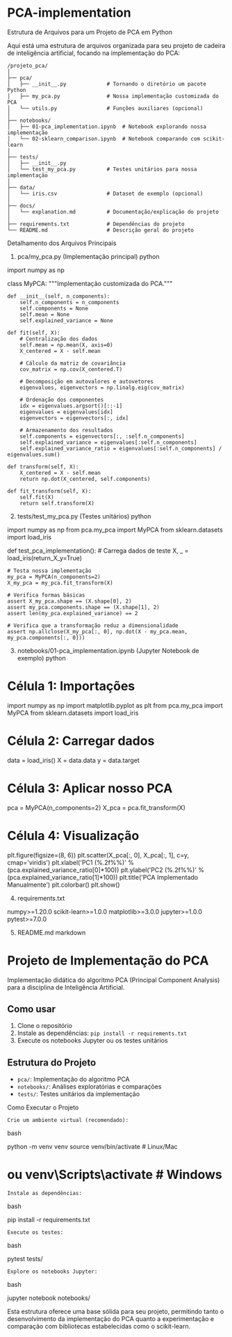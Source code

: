 # PCA-implementation

Estrutura de Arquivos para um Projeto de PCA em Python

Aqui está uma estrutura de arquivos organizada para seu projeto de cadeira de inteligência artificial, focando na implementação do PCA:

```
/projeto_pca/
│
├── pca/
│   ├── __init__.py             # Tornando o diretório um pacote Python
│   ├── my_pca.py               # Nossa implementação customizada do PCA
│   └── utils.py                # Funções auxiliares (opcional)
│
├── notebooks/
│   ├── 01-pca_implementation.ipynb  # Notebook explorando nossa implementação
│   └── 02-sklearn_comparison.ipynb  # Notebook comparando com scikit-learn
│
├── tests/
│   ├── __init__.py
│   └── test_my_pca.py          # Testes unitários para nossa implementação
│
├── data/
│   └── iris.csv                # Dataset de exemplo (opcional)
│
├── docs/
│   └── explanation.md          # Documentação/explicação do projeto
│
├── requirements.txt            # Dependências do projeto
└── README.md                   # Descrição geral do projeto
```

Detalhamento dos Arquivos Principais
1. pca/my_pca.py (Implementação principal)
python

import numpy as np

class MyPCA:
    """Implementação customizada do PCA."""
    
    def __init__(self, n_components):
        self.n_components = n_components
        self.components = None
        self.mean = None
        self.explained_variance = None
    
    def fit(self, X):
        # Centralização dos dados
        self.mean = np.mean(X, axis=0)
        X_centered = X - self.mean
        
        # Cálculo da matriz de covariância
        cov_matrix = np.cov(X_centered.T)
        
        # Decomposição em autovalores e autovetores
        eigenvalues, eigenvectors = np.linalg.eig(cov_matrix)
        
        # Ordenação dos componentes
        idx = eigenvalues.argsort()[::-1]
        eigenvalues = eigenvalues[idx]
        eigenvectors = eigenvectors[:, idx]
        
        # Armazenamento dos resultados
        self.components = eigenvectors[:, :self.n_components]
        self.explained_variance = eigenvalues[:self.n_components]
        self.explained_variance_ratio = eigenvalues[:self.n_components] / eigenvalues.sum()
    
    def transform(self, X):
        X_centered = X - self.mean
        return np.dot(X_centered, self.components)
    
    def fit_transform(self, X):
        self.fit(X)
        return self.transform(X)

2. tests/test_my_pca.py (Testes unitários)
python

import numpy as np
from pca.my_pca import MyPCA
from sklearn.datasets import load_iris

def test_pca_implementation():
    # Carrega dados de teste
    X, _ = load_iris(return_X_y=True)
    
    # Testa nossa implementação
    my_pca = MyPCA(n_components=2)
    X_my_pca = my_pca.fit_transform(X)
    
    # Verifica formas básicas
    assert X_my_pca.shape == (X.shape[0], 2)
    assert my_pca.components.shape == (X.shape[1], 2)
    assert len(my_pca.explained_variance) == 2
    
    # Verifica que a transformação reduz a dimensionalidade
    assert np.allclose(X_my_pca[:, 0], np.dot(X - my_pca.mean, my_pca.components[:, 0]))

3. notebooks/01-pca_implementation.ipynb (Jupyter Notebook de exemplo)
python

# Célula 1: Importações
import numpy as np
import matplotlib.pyplot as plt
from pca.my_pca import MyPCA
from sklearn.datasets import load_iris

# Célula 2: Carregar dados
data = load_iris()
X = data.data
y = data.target

# Célula 3: Aplicar nosso PCA
pca = MyPCA(n_components=2)
X_pca = pca.fit_transform(X)

# Célula 4: Visualização
plt.figure(figsize=(8, 6))
plt.scatter(X_pca[:, 0], X_pca[:, 1], c=y, cmap='viridis')
plt.xlabel('PC1 (%.2f%%)' % (pca.explained_variance_ratio[0]*100))
plt.ylabel('PC2 (%.2f%%)' % (pca.explained_variance_ratio[1]*100))
plt.title('PCA Implementado Manualmente')
plt.colorbar()
plt.show()

4. requirements.txt

numpy>=1.20.0
scikit-learn>=1.0.0
matplotlib>=3.0.0
jupyter>=1.0.0
pytest>=7.0.0

5. README.md
markdown

# Projeto de Implementação do PCA

Implementação didática do algoritmo PCA (Principal Component Analysis) para a disciplina de Inteligência Artificial.

## Como usar

1. Clone o repositório
2. Instale as dependências: `pip install -r requirements.txt`
3. Execute os notebooks Jupyter ou os testes unitários

## Estrutura do Projeto

- `pca/`: Implementação do algoritmo PCA
- `notebooks/`: Análises exploratórias e comparações
- `tests/`: Testes unitários da implementação

Como Executar o Projeto

    Crie um ambiente virtual (recomendado):

bash

python -m venv venv
source venv/bin/activate  # Linux/Mac
# ou venv\Scripts\activate  # Windows

    Instale as dependências:

bash

pip install -r requirements.txt

    Execute os testes:

bash

pytest tests/

    Explore os notebooks Jupyter:

bash

jupyter notebook notebooks/

Esta estrutura oferece uma base sólida para seu projeto, permitindo tanto o desenvolvimento da implementação do PCA quanto a experimentação e comparação com bibliotecas estabelecidas como o scikit-learn.

